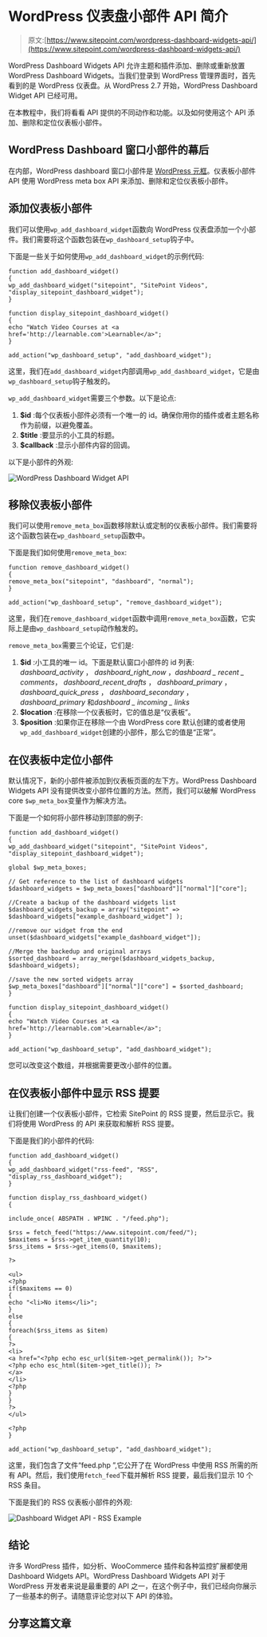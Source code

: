 # WordPress 仪表盘小部件 API 简介

> 原文:[https://www.sitepoint.com/wordpress-dashboard-widgets-api/](https://www.sitepoint.com/wordpress-dashboard-widgets-api/)

WordPress Dashboard Widgets API 允许主题和插件添加、删除或重新放置 WordPress Dashboard Widgets。当我们登录到 WordPress 管理界面时，首先看到的是 WordPress 仪表盘。从 WordPress 2.7 开始，WordPress Dashboard Widget API 已经可用。

在本教程中，我们将看看 API 提供的不同动作和功能。以及如何使用这个 API 添加、删除和定位仪表板小部件。

## WordPress Dashboard 窗口小部件的幕后

在内部，WordPress dashboard 窗口小部件是 [WordPress 元框](https://www.sitepoint.com/adding-custom-meta-boxes-to-wordpress/)。仪表板小部件 API 使用 WordPress meta box API 来添加、删除和定位仪表板小部件。

## 添加仪表板小部件

我们可以使用`wp_add_dashboard_widget`函数向 WordPress 仪表盘添加一个小部件。我们需要将这个函数包装在`wp_dashboard_setup`钩子中。

下面是一些关于如何使用`wp_add_dashboard_widget`的示例代码:

```
function add_dashboard_widget()
{
wp_add_dashboard_widget("sitepoint", "SitePoint Videos", "display_sitepoint_dashboard_widget");
}

function display_sitepoint_dashboard_widget()
{
echo "Watch Video Courses at <a href='http://learnable.com'>Learnable</a>";
}

add_action("wp_dashboard_setup", "add_dashboard_widget");
```

这里，我们在`add_dashboard_widget`内部调用`wp_add_dashboard_widget`，它是由`wp_dashboard_setup`钩子触发的。

`wp_add_dashboard_widget`需要三个参数。以下是论点:

1.  **$id** :每个仪表板小部件必须有一个唯一的 id。确保你用你的插件或者主题名称作为前缀，以避免覆盖。
2.  **$title** :要显示的小工具的标题。
3.  **$callback** :显示小部件内容的回调。

以下是小部件的外观:

![WordPress Dashboard Widget API](../Images/23d6b5016651036607da5e0be063d06b.png)

## 移除仪表板小部件

我们可以使用`remove_meta_box`函数移除默认或定制的仪表板小部件。我们需要将这个函数包装在`wp_dashboard_setup`函数中。

下面是我们如何使用`remove_meta_box`:

```
function remove_dashboard_widget()
{
remove_meta_box("sitepoint", "dashboard", "normal");
}

add_action("wp_dashboard_setup", "remove_dashboard_widget");
```

这里，我们在`remove_dashboard_widget`函数中调用`remove_meta_box`函数，它实际上是由`wp_dashboard_setup`动作触发的。

`remove_meta_box`需要三个论证，它们是:

1.  **$id** :小工具的唯一 id。下面是默认窗口小部件的 id 列表: *dashboard_activity* ， *dashboard_right_now* ，*dashboard _ recent _ comments*， *dashboard_recent_drafts* ， *dashboard_primary* ， *dashboard_quick_press* ， *dashboard_secondary* ， *dashboard_primary* 和*dashboard _ incoming _ links*
2.  **$location** :在移除一个仪表板时，它的值总是“仪表板”。
3.  **$position** :如果你正在移除一个由 WordPress core 默认创建的或者使用`wp_add_dashboard_widget`创建的小部件，那么它的值是“正常”。

## 在仪表板中定位小部件

默认情况下，新的小部件被添加到仪表板页面的左下方。WordPress Dashboard Widgets API 没有提供改变小部件位置的方法。然而，我们可以破解 WordPress core `$wp_meta_box`变量作为解决方法。

下面是一个如何将小部件移动到顶部的例子:

```
function add_dashboard_widget()
{
wp_add_dashboard_widget("sitepoint", "SitePoint Videos", "display_sitepoint_dashboard_widget");

global $wp_meta_boxes;

// Get reference to the list of dashboard widgets
$dashboard_widgets = $wp_meta_boxes["dashboard"]["normal"]["core"];

//Create a backup of the dashboard widgets list
$dashboard_widgets_backup = array("sitepoint" => $dashboard_widgets["example_dashboard_widget"] );

//remove our widget from the end
unset($dashboard_widgets["example_dashboard_widget"]);

//Merge the backedup and original arrays
$sorted_dashboard = array_merge($dashboard_widgets_backup, $dashboard_widgets);

//save the new sorted widgets array
$wp_meta_boxes["dashboard"]["normal"]["core"] = $sorted_dashboard;
}

function display_sitepoint_dashboard_widget()
{
echo "Watch Video Courses at <a href='http://learnable.com'>Learnable</a>";
}

add_action("wp_dashboard_setup", "add_dashboard_widget");
```

您可以改变这个数组，并根据需要更改小部件的位置。

## 在仪表板小部件中显示 RSS 提要

让我们创建一个仪表板小部件，它检索 SitePoint 的 RSS 提要，然后显示它。我们将使用 WordPress 的 API 来获取和解析 RSS 提要。

下面是我们的小部件的代码:

```
function add_dashboard_widget()
{
wp_add_dashboard_widget("rss-feed", "RSS", "display_rss_dashboard_widget");
}

function display_rss_dashboard_widget()
{

include_once( ABSPATH . WPINC . "/feed.php");

$rss = fetch_feed("https://www.sitepoint.com/feed/");
$maxitems = $rss->get_item_quantity(10);
$rss_items = $rss->get_items(0, $maxitems);

?>

<ul>
<?php
if($maxitems == 0)
{
echo "<li>No items</li>";
}
else
{
foreach($rss_items as $item)
{
?>
<li>
<a href="<?php echo esc_url($item->get_permalink()); ?>">
<?php echo esc_html($item->get_title()); ?>
</a>
</li>
<?php
}
}
?>
</ul>

<?php
}

add_action("wp_dashboard_setup", "add_dashboard_widget");
```

这里，我们包含了文件“feed.php ”,它公开了在 WordPress 中使用 RSS 所需的所有 API。然后，我们使用`fetch_feed`下载并解析 RSS 提要，最后我们显示 10 个 RSS 条目。

下面是我们的 RSS 仪表板小部件的外观:

![Dashboard Widget API - RSS Example](../Images/2bdcfcd56e2de558cfce7a5ff62e6f62.png)

## 结论

许多 WordPress 插件，如分析、WooCommerce 插件和各种监控扩展都使用 Dashboard Widgets API。WordPress Dashboard Widgets API 对于 WordPress 开发者来说是最重要的 API 之一，在这个例子中，我们已经向你展示了一些基本的例子。请随意评论您对以下 API 的体验。

## 分享这篇文章